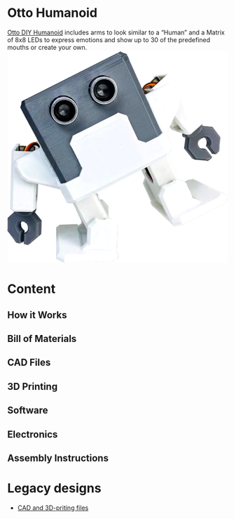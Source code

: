 # Otto Humanoid
[Otto DIY Humanoid](https://wikifactory.com/+OttoDIY/humanoid) includes arms to look similar to a “Human” and a Matrix of 8x8 LEDs to express emotions and show up to 30 of the predefined mouths or create your own. 
![fig](figures/1359656870.png)
 
# Content
## How it Works
## Bill of Materials
## CAD Files
## 3D Printing
## Software
## Electronics
## Assembly Instructions

# Legacy designs 
 * [CAD and 3D-priting files](legacy/README.md)